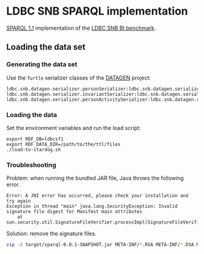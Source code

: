 # LDBC SNB SPARQL implementation

[SPARQL 1.1](https://www.w3.org/TR/sparql11-query/) implementation of the [LDBC SNB BI benchmark](https://github.com/ldbc/ldbc_snb_docs).

## Loading the data set

### Generating the data set

Use the `Turtle` serializer classes of the [DATAGEN](https://github.com/ldbc/ldbc_snb_datagen/) project:

```
ldbc.snb.datagen.serializer.personSerializer:ldbc.snb.datagen.serializer.snb.interactive.TurtlePersonSerializer
ldbc.snb.datagen.serializer.invariantSerializer:ldbc.snb.datagen.serializer.snb.interactive.TurtleInvariantSerializer
ldbc.snb.datagen.serializer.personActivitySerializer:ldbc.snb.datagen.serializer.snb.interactive.TurtlePersonActivitySerializer
```

### Loading the data

Set the environment variables and run the load script:

```
export RDF_DB=ldbcsf1
export RDF_DATA_DIR=/path/to/the/ttl/files
./load-to-stardog.sh
```

### Troubleshooting

Problem: when running the bundled JAR file, Java throws the following error.

```
Error: A JNI error has occurred, please check your installation and try again
Exception in thread "main" java.lang.SecurityException: Invalid signature file digest for Manifest main attributes
	at sun.security.util.SignatureFileVerifier.processImpl(SignatureFileVerifier.java:330)
```

Solution: remove the signature files.

```bash
zip -d target/sparql-0.0.1-SNAPSHOT.jar META-INF/*.RSA META-INF/*.DSA META-INF/*.SF
```
